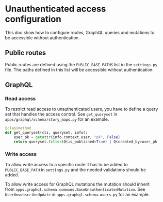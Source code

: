 # Unauthenticated access configuration

This doc show how to configure routes, GraphQL queries and mutations to be accessible without authentication.

## Public routes

Public routes are defined using the `PUBLIC_BASE_PATHS` list in the `settings.py` file. The paths defined in this list will be accessible without authentication.

## GraphQL

### Read access

To restrict read access to unauthenticated users, you have to define a query set that handles the access control. See `get_queryset` in `apps/graphql/schema/story_maps.py` for an example.

```python
@classmethod
def get_queryset(cls, queryset, info):
    user_pk = getattr(info.context.user, "pk", False)
    return queryset.filter(Q(is_published=True) | Q(created_by=user_pk))
```

### Write access

To allow write access to a specific route it has to be added to `PUBLIC_BASE_PATH` in `settings.py` and the needed validations should be added.

To allow write access for GraphQL mutations the mutation should inherit from `apps.graphql.schema.commons.BaseUnauthenticatedMutation`. See `UserUnsubscribeUpdate` in `apps.graphql.schema.users.py` for an example.
